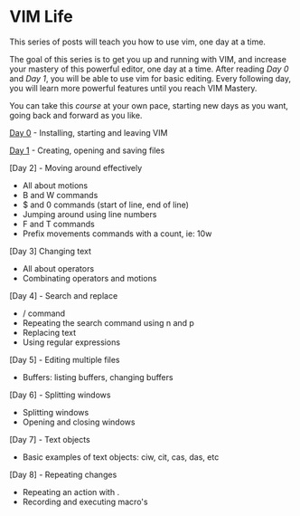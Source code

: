 # VIM Life

This series of posts will teach you how to use vim, one day at a time. 

The goal of this series is to get you up and running with VIM, and increase your mastery of this powerful editor, one day at a time. After reading *Day 0* and *Day 1*, you will be able to use vim for basic editing. Every following day, you will learn more powerful features until you reach VIM Mastery. 

You can take this *course* at your own pace, starting new days as you want, going back and forward as you like.

[Day 0](day-0.md) - Installing, starting and leaving VIM

[Day 1](day-1.md) - Creating, opening and saving files

[Day 2] - Moving around effectively

 * All about motions
 * B and W commands
 * $ and 0 commands (start of line, end of line)
 * Jumping around using line numbers
 * F and T commands
 * Prefix movements commands with a count, ie: 10w

[Day 3] Changing text

 * All about operators
 * Combinating operators and motions

[Day 4] - Search and replace

 * / command
 * Repeating the search command using n and p 
 * Replacing text
 * Using regular expressions

[Day 5] - Editing multiple files

 * Buffers: listing buffers, changing buffers

[Day 6] - Splitting windows

 * Splitting windows
 * Opening and closing windows

[Day 7] - Text objects

 * Basic examples of text objects: ciw, cit, cas, das, etc

[Day 8] - Repeating changes
 
 * Repeating an action with . 
 * Recording and executing macro's

